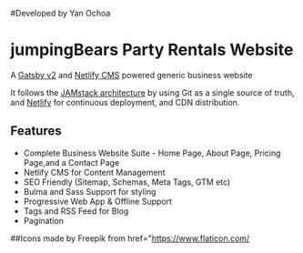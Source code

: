 #Developed by Yan Ochoa

# jumpingBears Party Rentals Website

A [Gatsby v2](https://www.gatsbyjs.org/) and [Netlify CMS](https://www.netlifycms.org) powered generic business website

It follows the [JAMstack architecture](https://jamstack.org) by using Git as a single source of truth, and [Netlify](https://www.netlify.com) for continuous deployment, and CDN distribution.

## Features

- Complete Business Website Suite - Home Page, About Page, Pricing Page,and a Contact Page
- Netlify CMS for Content Management
- SEO Friendly (Sitemap, Schemas, Meta Tags, GTM etc)
- Bulma and Sass Support for styling
- Progressive Web App & Offline Support
- Tags and RSS Feed for Blog
- Pagination

##Icons made by Freepik from href="https://www.flaticon.com/
